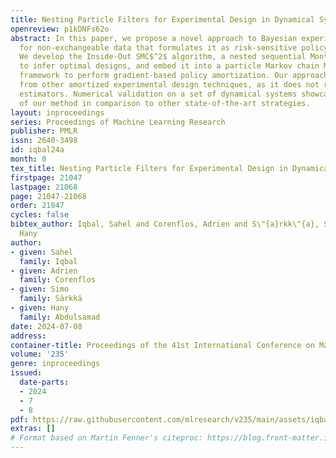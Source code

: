 ```yaml
---
title: Nesting Particle Filters for Experimental Design in Dynamical Systems
openreview: p1kDNFs62o
abstract: In this paper, we propose a novel approach to Bayesian experimental design
  for non-exchangeable data that formulates it as risk-sensitive policy optimization.
  We develop the Inside-Out SMC$^2$ algorithm, a nested sequential Monte Carlo technique
  to infer optimal designs, and embed it into a particle Markov chain Monte Carlo
  framework to perform gradient-based policy amortization. Our approach is distinct
  from other amortized experimental design techniques, as it does not rely on contrastive
  estimators. Numerical validation on a set of dynamical systems showcases the efficacy
  of our method in comparison to other state-of-the-art strategies.
layout: inproceedings
series: Proceedings of Machine Learning Research
publisher: PMLR
issn: 2640-3498
id: iqbal24a
month: 0
tex_title: Nesting Particle Filters for Experimental Design in Dynamical Systems
firstpage: 21047
lastpage: 21068
page: 21047-21068
order: 21047
cycles: false
bibtex_author: Iqbal, Sahel and Corenflos, Adrien and S\"{a}rkk\"{a}, Simo and Abdulsamad,
  Hany
author:
- given: Sahel
  family: Iqbal
- given: Adrien
  family: Corenflos
- given: Simo
  family: Särkkä
- given: Hany
  family: Abdulsamad
date: 2024-07-08
address:
container-title: Proceedings of the 41st International Conference on Machine Learning
volume: '235'
genre: inproceedings
issued:
  date-parts:
  - 2024
  - 7
  - 8
pdf: https://raw.githubusercontent.com/mlresearch/v235/main/assets/iqbal24a/iqbal24a.pdf
extras: []
# Format based on Martin Fenner's citeproc: https://blog.front-matter.io/posts/citeproc-yaml-for-bibliographies/
---
```

